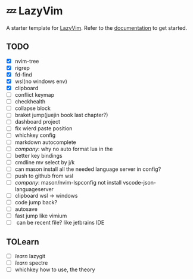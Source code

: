 # 💤 LazyVim

A starter template for [LazyVim](https://github.com/LazyVim/LazyVim).
Refer to the [documentation](https://lazyvim.github.io/installation) to get started.

## TODO
- [x] nvim-tree
- [x] rigrep
- [x] fd-find
- [x] wsl(no windows env)
- [x] clipboard
- [ ] conflict keymap
- [ ] checkhealth
- [ ] collapse block
- [ ] braket jump(juejin book last chapter?)
- [ ] dashboard project
- [ ] fix wierd paste position
- [ ] whichkey config
- [ ] markdown autocomplete
- [ ] *company*: why no auto format lua in the 
- [ ] better key bindings
- [ ] cmdline mv select by j/k
- [ ] can mason install all the needed language server in config?
- [ ] push to github from wsl
- [ ] *company*: mason/nvim-lspconfig not install vscode-json-languageserver
- [ ] clipboard wsl -> windows
- [ ] code jump back?
- [ ] autosave
- [ ] fast jump like vimium
- [ ] <C-e> can be recent file? like jetbrains IDE

## TOLearn
- [ ] *learn* lazygit
- [ ] *learn* spectre
- [ ] whichkey how to use, the theory
